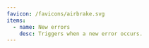 ```yaml
---
favicon: /favicons/airbrake.svg
items:
  - name: New errors
    desc: Triggers when a new error occurs.
---
```


<script setup>
  import CustomListing from '../../components/CustomListing.vue'
</script>

<CustomListing />
